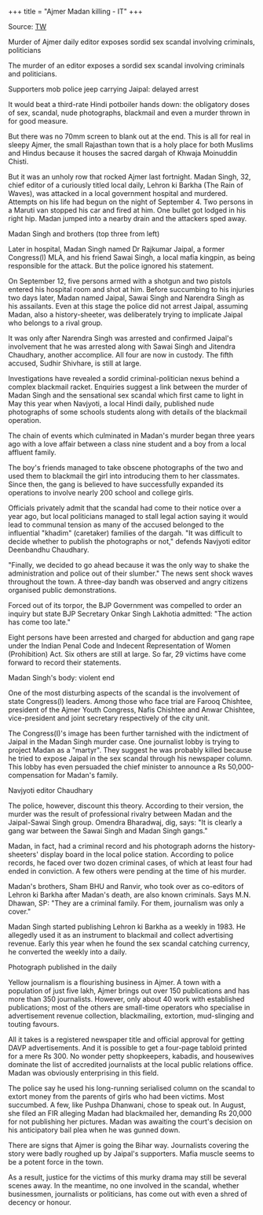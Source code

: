 +++
title = "Ajmer Madan killing - IT"
+++

Source: [TW](https://www.indiatoday.in/magazine/crime/story/19921015-murder-of-ajmer-daily-editor-exposes-sordid-sex-scandal-involving-criminals-politicians-767014-2012-12-26)


Murder of Ajmer daily editor exposes sordid sex scandal involving criminals, politicians

The murder of an editor exposes a sordid sex scandal involving criminals and politicians.

Supporters mob police jeep carrying Jaipal: delayed arrest

It would beat a third-rate Hindi potboiler hands down: the obligatory doses of sex, scandal, nude photographs, blackmail and even a murder thrown in for good measure.

But there was no 70mm screen to blank out at the end. This is all for real in sleepy Ajmer, the small Rajasthan town that is a holy place for both Muslims and Hindus because it houses the sacred dargah of Khwaja Moinuddin Chisti.

But it was an unholy row that rocked Ajmer last fortnight. Madan Singh, 32, chief editor of a curiously titled local daily, Lehron ki Barkha (The Rain of Waves), was attacked in a local government hospital and murdered. Attempts on his life had begun on the night of September 4. Two persons in a Maruti van stopped his car and fired at him. One bullet got lodged in his right hip. Madan jumped into a nearby drain and the attackers sped away.

Madan Singh and brothers (top three from left)

Later in hospital, Madan Singh named Dr Rajkumar Jaipal, a former Congress(I) MLA, and his friend Sawai Singh, a local mafia kingpin, as being responsible for the attack. But the police ignored his statement.

On September 12, five persons armed with a shotgun and two pistols entered his hospital room and shot at him. Before succumbing to his injuries two days later, Madan named Jaipal, Sawai Singh and Narendra Singh as his assailants. Even at this stage the police did not arrest Jaipal, assuming Madan, also a history-sheeter, was deliberately trying to implicate Jaipal who belongs to a rival group.

It was only after Narendra Singh was arrested and confirmed Jaipal's involvement that he was arrested along with Sawai Singh and Jitendra Chaudhary, another accomplice. All four are now in custody. The fifth accused, Sudhir Shivhare, is still at large.

Investigations have revealed a sordid criminal-politician nexus behind a complex blackmail racket. Enquiries suggest a link between the murder of Madan Singh and the sensational sex scandal which first came to light in May this year when Navjyoti, a local Hindi daily, published nude photographs of some schools students along with details of the blackmail operation.

The chain of events which culminated in Madan's murder began three years ago with a love affair between a class nine student and a boy from a local affluent family.

The boy's friends managed to take obscene photographs of the two and used them to blackmail the girl into introducing them to her classmates. Since then, the gang is believed to have successfully expanded its operations to involve nearly 200 school and college girls.

Officials privately admit that the scandal had come to their notice over a year ago, but local politicians managed to stall legal action saying it would lead to communal tension as many of the accused belonged to the influential "khadim" (caretaker) families of the dargah. "It was difficult to decide whether to publish the photographs or not," defends Navjyoti editor Deenbandhu Chaudhary.

"Finally, we decided to go ahead because it was the only way to shake the administration and police out of their slumber." The news sent shock waves throughout the town. A three-day bandh was observed and angry citizens organised public demonstrations.

Forced out of its torpor, the BJP Government was compelled to order an inquiry but state BJP Secretary Onkar Singh Lakhotia admitted: "The action has come too late."

Eight persons have been arrested and charged for abduction and gang rape under the Indian Penal Code and Indecent Representation of Women (Prohibition) Act. Six others are still at large. So far, 29 victims have come forward to record their statements.

Madan Singh's body: violent end

One of the most disturbing aspects of the scandal is the involvement of state Congress(I) leaders. Among those who face trial are Farooq Chishtee, president of the Ajmer Youth Congress, Nafis Chishtee and Anwar Chishtee, vice-president and joint secretary respectively of the city unit.

The Congress(I)'s image has been further tarnished with the indictment of Jaipal in the Madan Singh murder case. One journalist lobby is trying to project Madan as a "martyr". They suggest he was probably killed because he tried to expose Jaipal in the sex scandal through his newspaper column. This lobby has even persuaded the chief minister to announce a Rs 50,000-compensation for Madan's family.

Navjyoti editor Chaudhary

The police, however, discount this theory. According to their version, the murder was the result of professional rivalry between Madan and the Jaipal-Sawai Singh group. Omendra Bharadwaj, dig, says: "It is clearly a gang war between the Sawai Singh and Madan Singh gangs."

Madan, in fact, had a criminal record and his photograph adorns the history-sheeters' display board in the local police station. According to police records, he faced over two dozen criminal cases, of which at least four had ended in conviction. A few others were pending at the time of his murder.


Madan's brothers, Sham BHU and Ranvir, who took over as co-editors of Lehron ki Barkha after Madan's death, are also known criminals. Says M.N. Dhawan, SP: "They are a criminal family. For them, journalism was only a cover."

Madan Singh started publishing Lehron ki Barkha as a weekly in 1983. He allegedly used it as an instrument to blackmail and collect advertising revenue. Early this year when he found the sex scandal catching currency, he converted the weekly into a daily.

Photograph published in the daily

Yellow journalism is a flourishing business in Ajmer. A town with a population of just five lakh, Ajmer brings out over 150 publications and has more than 350 journalists. However, only about 40 work with established publications; most of the others are small-time operators who specialise in advertisement revenue collection, blackmailing, extortion, mud-slinging and touting favours.

All it takes is a registered newspaper title and official approval for getting DAVP advertisements. And it is possible to get a four-page tabloid printed for a mere Rs 300. No wonder petty shopkeepers, kabadis, and housewives dominate the list of accredited journalists at the local public relations office. Madan was obviously enterprising in this field.

The police say he used his long-running serialised column on the scandal to extort money from the parents of girls who had been victims. Most succumbed. A few, like Pushpa Dhanwani, chose to speak out. In August, she filed an FIR alleging Madan had blackmailed her, demanding Rs 20,000 for not publishing her pictures. Madan was awaiting the court's decision on his anticipatory bail plea when he was gunned down.

There are signs that Ajmer is going the Bihar way. Journalists covering the story were badly roughed up by Jaipal's supporters. Mafia muscle seems to be a potent force in the town.

As a result, justice for the victims of this murky drama may still be several scenes away. In the meantime, no one involved in the scandal, whether businessmen, journalists or politicians, has come out with even a shred of decency or honour.
